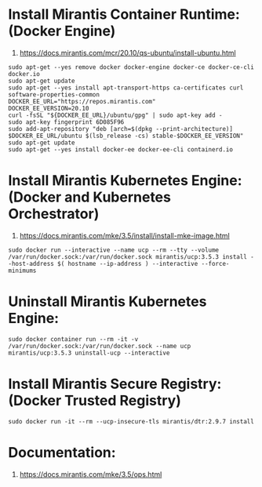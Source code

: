 # Install Mirantis Container Runtime: (Docker Engine)
1. https://docs.mirantis.com/mcr/20.10/qs-ubuntu/install-ubuntu.html

```
sudo apt-get --yes remove docker docker-engine docker-ce docker-ce-cli docker.io
sudo apt-get update
sudo apt-get --yes install apt-transport-https ca-certificates curl software-properties-common
DOCKER_EE_URL="https://repos.mirantis.com"
DOCKER_EE_VERSION=20.10
curl -fsSL "${DOCKER_EE_URL}/ubuntu/gpg" | sudo apt-key add -
sudo apt-key fingerprint 6D085F96
sudo add-apt-repository "deb [arch=$(dpkg --print-architecture)] $DOCKER_EE_URL/ubuntu $(lsb_release -cs) stable-$DOCKER_EE_VERSION"
sudo apt-get update
sudo apt-get --yes install docker-ee docker-ee-cli containerd.io
```
# Install Mirantis Kubernetes Engine: (Docker and Kubernetes Orchestrator)
1. https://docs.mirantis.com/mke/3.5/install/install-mke-image.html
```
sudo docker run --interactive --name ucp --rm --tty --volume /var/run/docker.sock:/var/run/docker.sock mirantis/ucp:3.5.3 install --host-address $( hostname --ip-address ) --interactive --force-minimums
```
# Uninstall Mirantis Kubernetes Engine:
```
sudo docker container run --rm -it -v /var/run/docker.sock:/var/run/docker.sock --name ucp mirantis/ucp:3.5.3 uninstall-ucp --interactive
```
# Install Mirantis Secure Registry: (Docker Trusted Registry)
```
sudo docker run -it --rm --ucp-insecure-tls mirantis/dtr:2.9.7 install
```
# Documentation:
1. https://docs.mirantis.com/mke/3.5/ops.html
